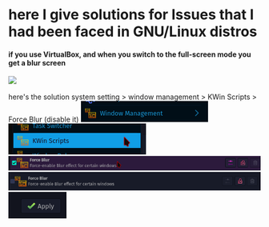 # here I give solutions for Issues that I had been faced in GNU/Linux distros

#### if you use VirtualBox, and when you switch to the full-screen mode you get a blur screen

![](https://github.com/mmsaeed509/My-Linux-Customization/blob/main/Videos/virtualbox_blur.webp)

here's the solution system setting > window management > KWin Scripts > Force Blur (disable it)
![](v-box/1.png)
![](v-box/2.png)
![](v-box/3.png)
![](v-box/4.png)
![](v-box/5.png)
